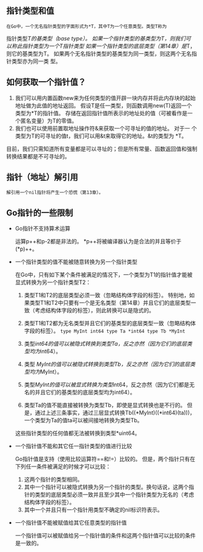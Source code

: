 ## 指针类型和值
    在Go中，一个无名指针类型的字面形式为*T，其中T为一个任意类型。类型T称为
指针类型*T的基类型（base type）。 如果一个指针类型的基类型为T，则我们可
以称此指针类型为一个T指针类型
    如果一个指针类型的底层类型（第14章）是*T，则它的基类型为T。
    如果两个无名指针类型的基类型为同一类型，则这两个无名指针类型亦为同一类
型。

## 如何获取一个指针值？

1. 我们可以用内置函数new来为任何类型的值开辟一块内存并将此内存块的起始
地址做为此值的地址返回。 假设T是任一类型，则函数调用new(T)返回一个
类型为*T的指针值。 存储在返回指针值所表示的地址处的值（可被看作是一
个匿名变量）为T的零值。
2. 我们也可以使用前置取地址操作符&来获取一个可寻址的值的地址。 对于一
个类型为T的可寻址的值t，我们可以用&t来取得它的地址。&t的类型为
*T。

目前，我们只需知道所有变量都是可以寻址的；但是所有常量、函数返回值和强制转换结果都是不可寻址的。 

## 指针（地址）解引用

    解引用一个nil指针将产生一个恐慌（第13章）。

## Go指针的一些限制

- Go指针不支持算术运算

    运算p++和p-2都是非法的。
    *p++将被编译器认为是合法的并且等价于(*p)++。

- 一个指针类型的值不能被随意转换为另一个指针类型

    在Go中，只有如下某个条件被满足的情况下，一个类型为T1的指针值才能被显式转换为另一个指针类型T2：
    1. 类型T1和T2的底层类型必须一致（忽略结构体字段的标签）。 特别地，如果类型T1和T2中只要有一个是无名类型（第14章）并且它们的底层类型一致（考虑结构体字段的标签），则此转换可以是隐式的。
    2. 类型T1和T2都为无名类型并且它们的基类型的底层类型一致（忽略结构体字段的标签）。
    `
        type MyInt int64
        type Ta *int64
        type Tb *MyInt
    `

    1. 类型*int64的值可以被隐式转换到类型Ta，反之亦然（因为它们的底层类型均为*int64）。
    2. 类型 *MyInt的值可以被隐式转换到类型Tb，反之亦然（因为它们的底层类型均为*MyInt）。
    3. 类型*MyInt的值可以被显式转换为类型*int64，反之亦然（因为它们都是无名的并且它们的基类型的底层类型均为int64）。
    4. 类型Ta的值不能直接被转换为类型Tb，即使是显式转换也是不行的。 但是，通过上述三条事实，通过三层显式转换Tb((*MyInt)((*int64)(ta)))，一个类型为Ta的值ta可以被间接地转换为类型Tb。

    这些指针类型的任何值都无法被转换到类型*uint64。

- 一个指针值不能和其它任一指针类型的值进行比较

    Go指针值是支持（使用比较运算符==和!=）比较的。 但是，两个指针只有在下列任一条件被满足的时候才可以比较：
    1. 这两个指针的类型相同。
    2. 其中一个指针可以被隐式转换为另一个指针的类型。换句话说，这两个指针的类型的底层类型必须一致并且至少其中一个指针类型为无名的（考虑结构体字段的标签）。
    3. 其中一个并且只有一个指针用类型不确定的nil标识符表示。

- 一个指针值不能被赋值给其它任意类型的指针值

    一个指针值可以被赋值给另一个指针值的条件和这两个指针值可以比较的条件是一致的。
